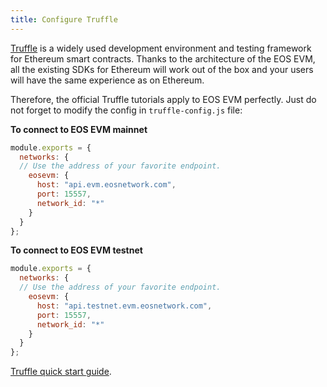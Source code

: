 ```yaml
---
title: Configure Truffle
---
```


[Truffle](https://www.trufflesuite.com/) is a widely used development environment and testing framework for Ethereum smart contracts. Thanks to the architecture of the EOS EVM, all the existing SDKs for Ethereum will work out of the box and your users will have the same experience as on Ethereum.

Therefore, the official Truffle tutorials apply to EOS EVM perfectly.
Just do not forget to modify the config in `truffle-config.js` file:

**To connect to EOS EVM mainnet**

```javascript
module.exports = {
  networks: {
  // Use the address of your favorite endpoint.
    eosevm: {
      host: "api.evm.eosnetwork.com",
      port: 15557,
      network_id: "*"
    }
  }
};
```

**To connect to EOS EVM testnet**

```javascript
module.exports = {
  networks: {
  // Use the address of your favorite endpoint.
    eosevm: {
      host: "api.testnet.evm.eosnetwork.com",
      port: 15557,
      network_id: "*"
    }
  }
};
```

[Truffle quick start guide](https://trufflesuite.com/docs/truffle/quickstart/).